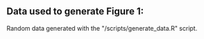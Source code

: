 ## Data used to generate Figure 1:
Random data generated with the "/scripts/generate_data.R" script.
